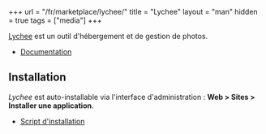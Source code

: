 +++
url = "/fr/marketplace/lychee/"
title = "Lychee"
layout = "man"
hidden = true
tags = ["media"]
+++

[Lychee](https://lycheeorg.github.io/) est un outil d'hébergement et de gestion de photos.

- [Documentation](https://lycheeorg.github.io/docs/)

## Installation

*Lychee* est auto-installable via l'interface d'administration : **Web > Sites > Installer une application**.

- [Script d'installation](https://admin.alwaysdata.com/site/application/script/159/detail/)
